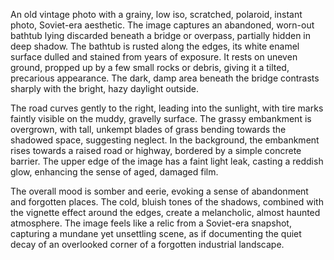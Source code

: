 An old vintage photo with a grainy, low iso, scratched, polaroid, instant photo, Soviet-era aesthetic. The image captures an abandoned, worn-out bathtub lying discarded beneath a bridge or overpass, partially hidden in deep shadow. The bathtub is rusted along the edges, its white enamel surface dulled and stained from years of exposure. It rests on uneven ground, propped up by a few small rocks or debris, giving it a tilted, precarious appearance. The dark, damp area beneath the bridge contrasts sharply with the bright, hazy daylight outside.

The road curves gently to the right, leading into the sunlight, with tire marks faintly visible on the muddy, gravelly surface. The grassy embankment is overgrown, with tall, unkempt blades of grass bending towards the shadowed space, suggesting neglect. In the background, the embankment rises towards a raised road or highway, bordered by a simple concrete barrier. The upper edge of the image has a faint light leak, casting a reddish glow, enhancing the sense of aged, damaged film.

The overall mood is somber and eerie, evoking a sense of abandonment and forgotten places. The cold, bluish tones of the shadows, combined with the vignette effect around the edges, create a melancholic, almost haunted atmosphere. The image feels like a relic from a Soviet-era snapshot, capturing a mundane yet unsettling scene, as if documenting the quiet decay of an overlooked corner of a forgotten industrial landscape.